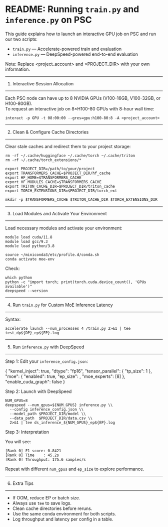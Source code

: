 # README: Running `train.py` and `inference.py` on PSC

This guide explains how to launch an interactive GPU job on PSC and run our two scripts:

- `train.py` — Accelerate-powered train and evaluation
- `inference.py` — DeepSpeed-powered end-to-end evaluation

Note: Replace <project_account> and <PROJECT_DIR> with your own information.

---

1. Interactive Session Allocation

---

Each PSC node can have up to 8 NVIDIA GPUs (V100-16GB, V100-32GB, or H100-80GB).  
To request an interactive job on 8×H100-80 GPUs with 8-hour wall time:

    interact -p GPU -t 08:00:00 --gres=gpu:h100-80:8 -A <project_account>

---

2. Clean & Configure Cache Directories

---

Clear stale caches and redirect them to your project storage:

    rm -rf ~/.cache/huggingface ~/.cache/torch ~/.cache/triton
    rm -rf ~/.cache/torch_extensions/*

    export PROJECT_DIR=/path/to/your/project
    export TRANSFORMERS_CACHE=$PROJECT_DIR/hf_cache
    export HF_HOME=$TRANSFORMERS_CACHE
    export HF_MODULES_CACHE=$TRANSFORMERS_CACHE
    export TRITON_CACHE_DIR=$PROJECT_DIR/triton_cache
    export TORCH_EXTENSIONS_DIR=$PROJECT_DIR/torch_ext

    mkdir -p $TRANSFORMERS_CACHE $TRITON_CACHE_DIR $TORCH_EXTENSIONS_DIR

---

3. Load Modules and Activate Your Environment

---

Load necessary modules and activate your environment:

    module load cuda/11.8
    module load gcc/9.3
    module load python/3.8

    source ~/miniconda3/etc/profile.d/conda.sh
    conda activate moe-env

Check:

    which python
    python -c "import torch; print(torch.cuda.device_count(), 'GPUs available')"
    deepspeed --version

---

4. Run `train.py` for Custom MoE Inference Latency

---

Syntax:

    accelerate launch --num_processes 4 /train.py 2>&1 | tee test_dp${DP}_ep${EP}.log

---

5. Run `inference.py` with DeepSpeed

---

Step 1: Edit your `inference_config.json`:

{
"kernel_inject": true,
"dtype": "fp16",
"tensor_parallel": { "tp_size": 1 },
"moe": {
"enabled": true,
"ep_size": <EP>,
"moe_experts": [8]
},
"enable_cuda_graph": false
}

Step 2: Launch with DeepSpeed

    NUM_GPUS=8
    deepspeed --num_gpus=${NUM_GPUS} inference.py \\
      --config inference_config.json \\
      --model_path $PROJECT_DIR/model \\
      --data_path  $PROJECT_DIR/data.csv \\
      2>&1 | tee ds_inference_${NUM_GPUS}_ep${EP}.log

Step 3: Interpretation

You will see:

    [Rank 0] F1 score: 0.8421
    [Rank 0] Time    : 45.2s
    [Rank 0] Throughput: 175.6 samples/s

Repeat with different `num_gpus` and `ep_size` to explore performance.

---

6. Extra Tips

---

- If OOM, reduce EP or batch size.
- Always use `tee` to save logs.
- Clean cache directories before reruns.
- Use the same conda environment for both scripts.
- Log throughput and latency per config in a table.
